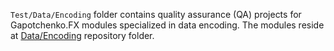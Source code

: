 `Test/Data/Encoding` folder contains quality assurance (QA) projects for Gapotchenko.FX modules specialized in data encoding.
The modules reside at [Data/Encoding](../../../Data/Encoding) repository folder.
